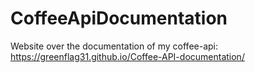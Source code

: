 # CoffeeApiDocumentation<br>

Website over the documentation of my coffee-api:<br>
https://greenflag31.github.io/Coffee-API-documentation/
